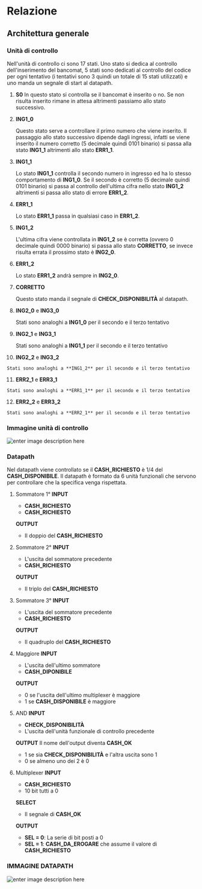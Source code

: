 # Relazione

##  Architettura generale

### Unità di controllo

Nell'unità di controllo ci sono 17 stati. 
Uno stato si dedica al controllo dell'inserimento del bancomat, 5 stati sono dedicati al controllo del codice per ogni tentativo (i tentativi sono 3 quindi un totale di 15 stati utilizzati) e uno manda un segnale di start al datapath.
 

 1. **S0**
	In questo stato si controlla se il bancomat è inserito o no. Se non risulta inserito rimane in attesa altrimenti passiamo allo stato successivo.
	
 2. **ING1_0**

	Questo stato serve a controllare il primo numero che viene inserito. Il passaggio allo stato successivo dipende dagli ingressi, infatti se viene inserito il numero corretto (5 decimale quindi 0101 binario) si passa alla stato **ING1_1** altrimenti allo stato **ERR1_1**.

 3. **ING1_1**

	Lo stato **ING1_1** controlla il secondo numero in ingresso ed ha lo stesso comportamento di  **ING1_0**.
	Se il secondo è corretto (5 decimale quindi 0101 binario)  si passa al controllo dell'ultima cifra nello stato **ING1_2** altrimenti si passa allo stato di errore **ERR1_2**.

 4. **ERR1_1**

	Lo stato **ERR1_1** passa in qualsiasi caso in  **ERR1_2**.

 5. **ING1_2**

	L'ultima cifra viene controllata in **ING1_2** se è corretta (ovvero 0 decimale quindi 0000 binario) si passa allo stato **CORRETTO**, se invece risulta errata il prossimo stato è **ING2_0**.

 6. **ERR1_2**

	Lo stato **ERR1_2** andrà sempre in **ING2_0**.

 7. **CORRETTO**

	Questo stato manda il segnale di **CHECK_DISPONIBILITÀ** al datapath.
 
 8. **ING2_0** e **ING3_0**

 	Stati sono analoghi a **ING1_0** per il secondo e il terzo tentativo
 
 9. **ING2_1** e **ING3_1**

	Stati sono analoghi a **ING1_1** per il secondo e il terzo tentativo

 10. **ING2_2** e **ING3_2**

	Stati sono analoghi a **ING1_2** per il secondo e il terzo tentativo

 11. **ERR2_1** e **ERR3_1**

	Stati sono analoghi a **ERR1_1** per il secondo e il terzo tentativo

 12. **ERR2_2** e **ERR3_2**
 
	Stati sono analoghi a **ERR2_1** per il secondo e il terzo tentativo

### Immagine unità di controllo
![enter image description here](https://cdn.discordapp.com/attachments/791357643905171471/795579323615674398/STG.png)

### Datapath
Nel datapath viene controllato se il **CASH_RICHIESTO** è 1/4 del **CASH_DISPONIBILE**.
Il datapath è formato da 6 unità funzionali che servono per controllare che la specifica venga rispettata.

1. Sommatore 1°
	**INPUT**
	- **CASH_RICHIESTO**
	- **CASH_RICHIESTO**
		
	**OUTPUT**
	- Il doppio del **CASH_RICHIESTO** 
2. Sommatore 2°
	**INPUT**
	- L'uscita del sommatore precedente
	- **CASH_RICHIESTO**
		
	**OUTPUT**
	- Il triplo del **CASH_RICHIESTO** 
3. Sommatore 3°
	 **INPUT**
	 -  L'uscita del sommatore precedente  	
	 - **CASH_RICHIESTO**
		
	**OUTPUT**
	- Il quadruplo del **CASH_RICHIESTO** 
4. Maggiore 
 **INPUT**
	 - L'uscita dell'ultimo sommatore
	 - 	**CASH_DIPONIBILE**
	
	**OUTPUT**
	- 0 se l'uscita dell'ultimo multiplexer è maggiore
	- 1 se **CASH_DISPONIBILE** è maggiore
5. AND
	**INPUT**
	- **CHECK_DISPONIBILITÀ**
	- L'uscita dell'unità funzionale di controllo precedente

	**OUTPUT**
	Il nome dell'output diventa **CASH_OK**
	- 1 se sia **CHECK_DISPONIBILITÀ** e l'altra uscita sono 1
	- 0 se almeno uno dei 2 è 0

	
7. Multiplexer
	**INPUT** 
	-  **CASH_RICHIESTO**
	- 10 bit tutti a 0

	**SELECT**
	- Il segnale di **CASH_OK**

	**OUTPUT**
	- **SEL = 0**: La serie di bit posti a 0
	- **SEL = 1**: **CASH_DA_EROGARE** che assume il valore di **CASH_RICHIESTO**

### IMMAGINE DATAPATH 
![enter image description here](https://media.discordapp.net/attachments/791357643905171471/795322878836998194/Datapath.png?width=1063&height=671)
